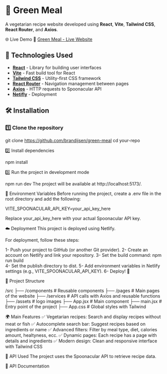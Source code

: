 # 🌿 Green Meal

A vegetarian recipe website developed using **React**, **Vite**, **Tailwind CSS**, **React Router**, and **Axios**.

🌐 Live Demo
🔗 [Green Meal - Live Website](https://greenmeal.netlify.app/)

## 🚀 **Technologies Used**
- **[React](https://react.dev/)** - Library for building user interfaces
- **[Vite](https://vitejs.dev/)** - Fast build tool for React
- **[Tailwind CSS](https://tailwindcss.com/)** - Utility-first CSS framework
- **[React Router](https://reactrouter.com/)** - Navigation management between pages
- **[Axios](https://axios-http.com/)** - HTTP requests to Spoonacular API
- **[Netifly](https://app.netlify.com/)** - Deployment

## 🛠️ **Installation**

### 1️⃣ **Clone the repository**

git clone https://github.com/brandijsen/green-meal
cd your-repo

2️⃣ Install dependencies

npm install

3️⃣ Run the project in development mode

npm run dev
The project will be available at http://localhost:5173/.

🔑 Environment Variables
Before running the project, create a .env file in the root directory and add the following:

VITE_SPOONACULAR_API_KEY=your_api_key_here  

Replace your_api_key_here with your actual Spoonacular API key.

☁️ Deployment
This project is deployed using Netlify.

For deployment, follow these steps:

1- Push your project to GitHub (or another Git provider).
2- Create an account on Netlify and link your repository.
3- Set the build command: npm run build  
4- Set the publish directory to dist.
5- Add environment variables in Netlify settings (e.g., VITE_SPOONACULAR_API_KEY).
6- Deploy! 🎉

📂 Project Structure

/src
 ├── /components    # Reusable components
 ├── /pages         # Main pages of the website
 ├── /services      # API calls with Axios and reusable functions
 ├── /assets        # logo images
 ├── App.jsx        # Main component
 ├── main.jsx       # Entry point of the project
 ├── App.css        # Global styles with Tailwind

🌍 Main Features
✅ Vegetarian recipes: Search and display recipes without meat or fish
✅ Autocomplete search bar: Suggest recipes based on ingredients or name
✅ Advanced filters: Filter by meal type, diet, calories amount, healtyness, ecc.
✅ Dynamic pages: Each recipe has a page with details and ingredients
✅ Modern design: Clean and responsive interface with Tailwind CSS

🔗 API Used
The project uses the Spoonacular API to retrieve recipe data.

🔗 API Documentation



